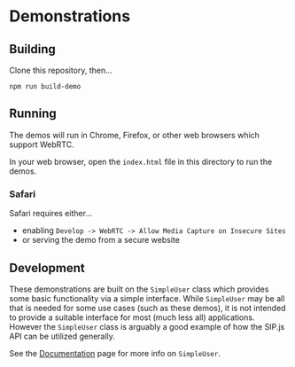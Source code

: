 # Demonstrations

## Building

Clone this repository, then...

```
npm run build-demo
```

## Running

The demos will run in Chrome, Firefox, or other web browsers which support WebRTC.

In your web browser, open the `index.html` file in this directory to run the demos.

### Safari

Safari requires either...
- enabling `Develop -> WebRTC -> Allow Media Capture on Insecure Sites`
- or serving the demo from a secure website

## Development

These demonstrations are built on the `SimpleUser` class which provides some basic
functionality via a simple interface. While `SimpleUser` may be all that is needed
for some use cases (such as these demos), it is not intended to provide a suitable
interface for most (much less all) applications. However the `SimpleUser` class is
arguably a good example of how the SIP.js API can be utilized generally.

See the [Documentation](../docs/README.md) page for more info on `SimpleUser`.
